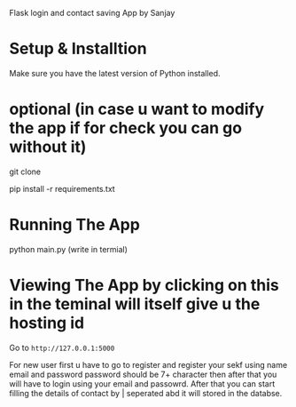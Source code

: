Flask login and contact saving App by Sanjay

# Setup & Installtion

Make sure you have the latest version of Python installed.

# optional (in case u want to modify the app if for check you can go without it)
git clone <repo-url>  



pip install -r requirements.txt

# Running The App 


python main.py (write in termial)


# Viewing The App by clicking on this in the teminal will itself give u the hosting id

Go to `http://127.0.0.1:5000` 

For new user first u have to go to register and register your sekf using name email and password
password should be 7+ character then after that you will have to login using your email and passowrd.
After that you can start filling the details of contact by  |  seperated abd it will stored in the databse.
